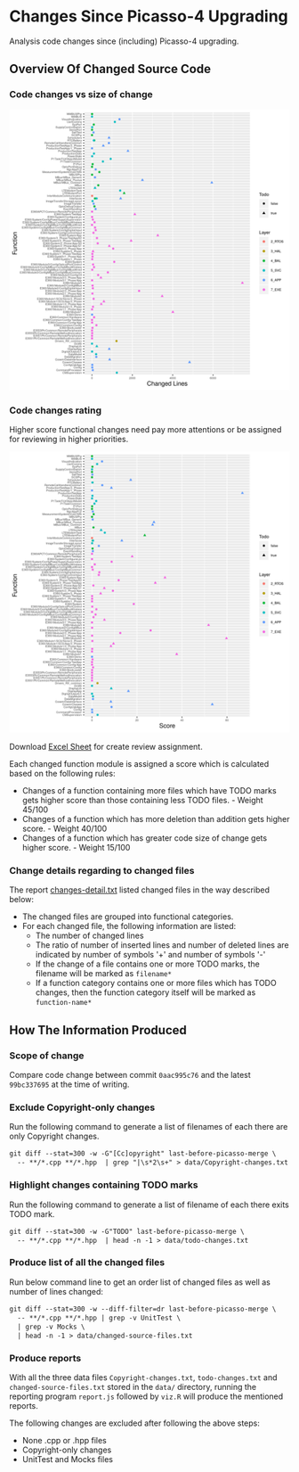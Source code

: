 # Changes Since Picasso-4 Upgrading

Analysis code changes since (including) Picasso-4 upgrading.

## Overview Of Changed Source Code

### Code changes vs size of change

![](function-changes-summary.png?raw=true)

### Code changes rating

Higher score functional changes need pay more attentions or be assigned for reviewing in higher priorities.

![](function-changes-rating.png?raw=true)

Download [Excel Sheet](blob/main/function-changes-rating.xlsx) for create review assignment.

Each changed function module is assigned a score which is calculated based on the following rules:

- Changes of a function containing more files which have TODO marks gets higher score than those containing less TODO files.  - Weight 45/100
- Changes of a function which has more deletion than addition gets higher score. - Weight 40/100
- Changes of a function which has greater code size of change gets higher score. - Weight 15/100

### Change details regarding to changed files

The report <a href="changes-detail.txt">changes-detail.txt</a> listed changed files in the way described below:

- The changed files are grouped into functional categories.
- For each changed file, the following information are listed:
  - The number of changed lines
  - The ratio of number of inserted lines and number of deleted lines are indicated by number of symbols '+' and number of symbols '-'
  - If the change of a file contains one or more TODO marks, the filename will be marked as `filename*`
  - If a function category contains one or more files which has TODO changes, then the function category itself will be marked as `function-name*`

## How The Information Produced

### Scope of change

Compare code change between commit `0aac995c76` and the latest `99bc337695` at the time of writing.

### Exclude Copyright-only changes

Run the following command to generate a list of filenames of each there are only Copyright changes.
```
git diff --stat=300 -w -G"[Cc]opyright" last-before-picasso-merge \
  -- **/*.cpp **/*.hpp  | grep "|\s*2\s+" > data/Copyright-changes.txt
```

### Highlight changes containing TODO marks

Run the following command to generate a list of filename of each there exits TODO mark.
```
git diff --stat=300 -w -G"TODO" last-before-picasso-merge \
  -- **/*.cpp **/*.hpp  | head -n -1 > data/todo-changes.txt
```

### Produce list of all the changed files

Run below command line to get an order list of changed files as well as number of lines changed:
```
git diff --stat=300 -w --diff-filter=dr last-before-picasso-merge \
  -- **/*.cpp **/*.hpp | grep -v UnitTest \
  | grep -v Mocks \
  | head -n -1 > data/changed-source-files.txt
```

### Produce reports

With all the three data files `Copyright-changes.txt`, `todo-changes.txt` and `changed-source-files.txt` stored in the `data/` directory, running the reporting program `report.js` followed by `viz.R` will produce the mentioned reports.

The following changes are excluded after following the above steps:

- None .cpp or .hpp files
- Copyright-only changes
- UnitTest and Mocks files
